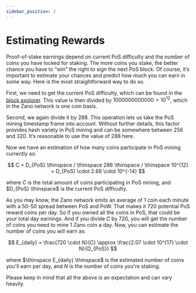 ```yaml
---
sidebar_position: 2
---
```


# Estimating Rewards

Proof-of-stake earnings depend on current PoS difficulty and the number of coins you have locked for staking. The more coins you stake, the better chance you have to “win” the right to sign the next PoS block. Of course, it’s important to estimate your chances and predict how much you can earn in some way. Here is the most straightforward way to do so.

First, we need to get the current PoS difficulty, which can be found in the [block explorer](https://explorer.zano.org/). This value is then divided by $1000000000000 = 10^{12}$, which in the Zano network is one coin basis.

Second, we again divide it by 288. This operation lets us take the PoS mining timestamp frame into account. Without further details, this factor provides hash variety in PoS mining and can be somewhere between 256 and 320. It’s reasonable to use the value of 288 here.

Now we have an estimation of how many coins participate in PoS mining currently as:

$$
C = D_{PoS} \thinspace / \thinspace 288 \thinspace / \thinspace 10^{12} = D_{PoS} \cdot 2.88 \cdot 10^{-14}
$$

where $C$ is the total amount of coins participating in PoS mining, and $D_{PoS} \thinspace$ is the current PoS difficulty.

As you may know, the Zano network emits an average of 1 coin each minute with a 50-50 spread between PoS and PoW. That makes it 720 potential PoS reward coins per day. So if you owned all the coins in PoS, that could be your total day earnings. And if you divide $C$ by 720, you will get the number of coins you need to mine 1 Zano coin a day. Now, you can estimate the number of coins you will earn as:

$$
E_{daily} = \frac{720 \cdot N}{C} \approx \frac{2.07 \cdot 10^{17} \cdot N}{D_{PoS}} 
$$

where $\thinspace E_{daily} \thinspace$ is the estimated number of coins you'll earn per day, and $N$ is the number of coins you're staking.

Please keep in mind that all the above is an expectation and can vary heavily.
